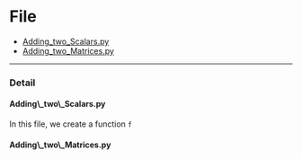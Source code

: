 # File

* [Adding\_two\_Scalars.py](#scalar)
* [Adding\_two\_Matrices.py](#matrix)

* * *

### Detail

<h4 id = "scalar">Adding\_two\_Scalars.py</h4>

In this file, we create a function `f`

<h4 id = "matrix">Adding\_two\_Matrices.py</h4>
